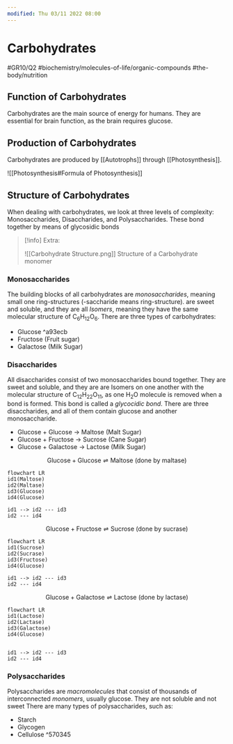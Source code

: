 ```yaml
---
modified: Thu 03/11 2022 08:00
---
```

# Carbohydrates
#GR10/Q2 #biochemistry/molecules-of-life/organic-compounds #the-body/nutrition 

## Function of Carbohydrates
Carbohydrates are the main source of energy for humans. They are essential for brain function, as the brain requires glucose. 

## Production of Carbohydrates
Carbohydrates are produced by [[Autotrophs]] through [[Photosynthesis]]. 

![[Photosynthesis#Formula of Photosynthesis]]

## Structure of Carbohydrates
When dealing with carbohydrates, we look at three levels of complexity: Monosaccharides, Disaccharides, and Polysaccharides. These bond together by means of glycosidic bonds

> [!info] Extra:
> 
> ![[Carbohydrate Structure.png]]
> Structure of a Carbohydrate monomer

### Monosaccharides
The building blocks of all carbohydrates are *monosaccharides*, meaning small one ring-structures (-saccharide means ring-structure).  are sweet and soluble, and they are all *Isomers*, meaning they have the same molecular structure of C<sub>6</sub>H<sub>12</sub>O<sub>6</sub>. 
There are three types of carbohydrates:
- Glucose ^a93ecb
- Fructose (Fruit sugar)
- Galactose (Milk Sugar)

### Disaccharides
All disaccharides consist of two monosaccharides bound together. They are sweet and soluble, and they are are Isomers on one another with the molecular structure of C<sub>12</sub>H<sub>22</sub>O<sub>11</sub>, as one H<sub>2</sub>O molecule is removed when a bond is formed. This bond is called a *glycocidic bond*. 
There are three disaccharides, and all of them contain glucose and another monosaccharide.
- Glucose + Glucose → Maltose (Malt Sugar)
- Glucose + Fructose → Sucrose (Cane Sugar)
- Glucose + Galactose → Lactose (Milk Sugar)

$$ 
\textrm{Glucose} + \textrm{Glucose} ⇌ \textrm{Maltose} \textrm{ (done by maltase)}
$$
```mermaid
flowchart LR
id1(Maltose)
id2(Maltase)
id3(Glucose)
id4(Glucose)

id1 --> id2 --- id3
id2 --- id4
```

$$
\textrm{Glucose} + \textrm{Fructose} ⇌ \textrm{Sucrose} \textrm{ (done by sucrase)}
$$
```mermaid
flowchart LR
id1(Sucrose)
id2(Sucrase)
id3(Fructose)
id4(Glucose)

id1 --> id2 --- id3
id2 --- id4
```

$$
\textrm{Glucose} + \textrm{Galactose} ⇌ \textrm{Lactose} \textrm{ (done by lactase)}
$$
```mermaid
flowchart LR
id1(Lactose)
id2(Lactase)
id3(Galactose)
id4(Glucose)


id1 --> id2 --- id3
id2 --- id4
```




### Polysaccharides
Polysaccharides are *macromolecules* that consist of thousands of interconnected *monomers*, usually glucose. They are not soluble and not sweet
There are many types of polysaccharides, such as:
- Starch
- Glycogen
- Cellulose ^570345
